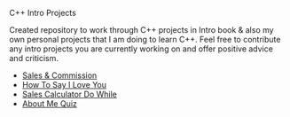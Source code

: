 C++ Intro Projects

Created repository to work through C++ projects in Intro book & also my own personal projects that I am doing to learn C++. Feel
free to contribute any intro projects you are currently working on and offer positive advice and criticism.

* [Sales & Commission](https://github.com/caledelaura/cppintroprojectsinbook/blob/master/sales%26commission)
* [How To Say I Love You](https://github.com/caledelaura/cppintroprojectsinbook/blob/master/howtosayiloveyou)
* [Sales Calculator Do While](https://github.com/caledelaura/cppintroprojectsinbook/blob/master/salescalculatordowhile)
* [About Me Quiz](https://github.com/caledelaura/cppintroprojectsinbook/blob/master/aboutmequiz)

